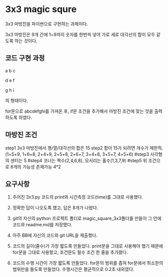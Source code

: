 # 3x3 magic squre
3x3 마방진을 파이썬으로 구현하는 과제이다. 

3x3 마방진은 9개 간에 1~9까지 숫자를 한번씩 넣어 가로 세로 대각선의 합이 모두 같도록 하는 것이다.

## 코드 구현 과정
a b c

d e f

g h i

의 형태이다.

for문으로 abcdefghi를 가져온 후, if문 조건을 추가해서 마방진 조건에 맞는 것을 출력하도록 하였다.

## 마방진 조건

step1 3x3 마방진에서 행/열/대각선의 합은 15
step2 합이 15가 되려면 개수가 제한적. (1+5+9, 1+6+8, 2+4+9, 2+5+8, 2+6+7, 3+4+8, 3+5+7, 4+5+6)
#step3 사각형의 센터는 5
#step4 코너는 짝수(2,4,6,8), 모서리는 홀수(1,3,7,9)
#step5 위 조건으로 8개의 가능성 존재가능 4*2

## 요구사항

1) 주어진 3x3.py 코드의 print와  시간측정 코드(time)를 그대로 사용했다.
2) 정확한 답이 나오도록 했고, 답은 8개가 나왔다.
3) git의 자신의 python 프로젝트 폴더로 magic_square_3x3폴더를 만들어 그 안에 코드와 readme.md를 저장했다. 
4) 아주 BB에 자신의 코드와 git URL을 제출했다.

5) 코드의 길이(줄수)가 가장 짧도록 만들었다. print문을 그대로 사용해야 했기 때문에 for문을 그대로 사용했고, 조건문도 필수 조건 한 줄을 추가했다.
6) 코드의 수행 시간이 가장 짧도록 만들었다. for문의 범위를 좁혀 for문에서 최소한의 범위만을 돌도록 만들었다. 수행시간은 평균적으로 0.2초 내외였다.